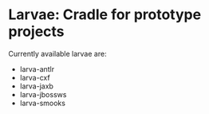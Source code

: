 # Larvae: Cradle for prototype projects

Currently available larvae are:

* larva-antlr
* larva-cxf
* larva-jaxb
* larva-jbossws
* larva-smooks
